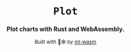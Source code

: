 <div align="center">

  <h1><code>Plot</code></h1>

  <strong>Plot charts with Rust and WebAssembly.</strong>

  <!-- <h3>
    <a href="https://rustwasm.github.io/docs/wasm-pack/tutorials/npm-browser-packages/index.html">Tutorial</a>
    <span> | </span>
    <a href="https://discordapp.com/channels/442252698964721669/443151097398296587">Chat</a>
  </h3> -->

  <sub>Built with 🦀🕸 by <a href="https://github.com/ml-wasm">ml-wasm</a></sub>
</div>

